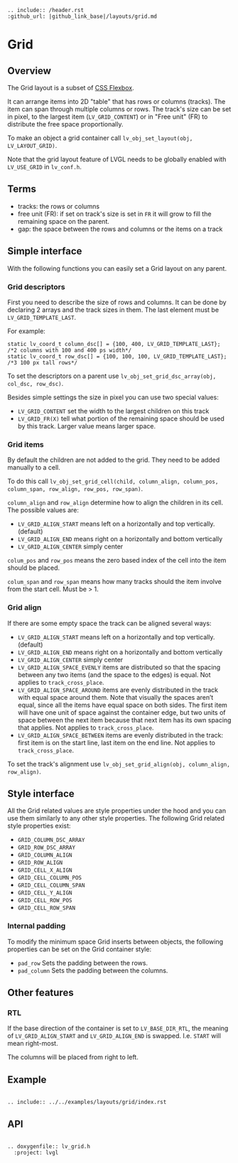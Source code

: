 ```eval_rst
.. include:: /header.rst 
:github_url: |github_link_base|/layouts/grid.md
```

# Grid

## Overview

The Grid layout is a subset of [CSS Flexbox](https://css-tricks.com/snippets/css/complete-guide-grid/).

It can arrange items into 2D "table" that has rows or columns (tracks). The item can span through multiple columns or rows.
The track's size can be set in pixel, to the largest item (`LV_GRID_CONTENT`) or in "Free unit" (FR) to distribute the free space proportionally.

To make an object a grid container call `lv_obj_set_layout(obj, LV_LAYOUT_GRID)`.

Note that the grid layout feature of LVGL needs to be globally enabled with `LV_USE_GRID` in `lv_conf.h`. 

## Terms
- tracks: the rows or columns
- free unit (FR): if set on track's size is set in `FR` it will grow to fill the remaining space on the parent. 
- gap: the space between the rows and columns or the items on a track

## Simple interface

With the following functions you can easily set a Grid layout on any parent.

### Grid descriptors

First you need to describe the size of rows and columns. It can be done by declaring 2 arrays and the track sizes in them. The last element must be `LV_GRID_TEMPLATE_LAST`.

For example:
```
static lv_coord_t column_dsc[] = {100, 400, LV_GRID_TEMPLATE_LAST};   /*2 columns with 100 and 400 ps width*/
static lv_coord_t row_dsc[] = {100, 100, 100, LV_GRID_TEMPLATE_LAST}; /*3 100 px tall rows*/
```

To set the descriptors on a parent use `lv_obj_set_grid_dsc_array(obj, col_dsc, row_dsc)`.

Besides simple settings the size in pixel you can use two special values:
- `LV_GRID_CONTENT` set the width to the largest children on this track
- `LV_GRID_FR(X)` tell what portion of the remaining space should be used by this track. Larger value means larger space.

### Grid items
By default the children are not added to the grid. They need to be added manually to a cell. 

To do this call `lv_obj_set_grid_cell(child, column_align, column_pos, column_span, row_align, row_pos, row_span)`.

`column_align` and `row_align` determine how to align the children in its cell. The possible values are:
- `LV_GRID_ALIGN_START` means left on a horizontally and top vertically. (default)
- `LV_GRID_ALIGN_END` means right on a horizontally and bottom vertically
- `LV_GRID_ALIGN_CENTER` simply center

`colum_pos` and `row_pos` means the zero based index of the cell into the item should be placed. 

`colum_span` and `row_span` means how many tracks should the item involve from the start cell. Must be &gt; 1. 

### Grid align

If there are some empty space the track can be aligned several ways:
- `LV_GRID_ALIGN_START` means left on a horizontally and top vertically. (default)
- `LV_GRID_ALIGN_END` means right on a horizontally and bottom vertically
- `LV_GRID_ALIGN_CENTER` simply center
- `LV_GRID_ALIGN_SPACE_EVENLY` items are distributed so that the spacing between any two items (and the space to the edges) is equal. Not applies to `track_cross_place`.
- `LV_GRID_ALIGN_SPACE_AROUND` items are evenly distributed in the track with equal space around them. 
Note that visually the spaces aren’t equal, since all the items have equal space on both sides. 
The first item will have one unit of space against the container edge, but two units of space between the next item because that next item has its own spacing that applies. Not applies to `track_cross_place`.
- `LV_GRID_ALIGN_SPACE_BETWEEN` items are evenly distributed in the track: first item is on the start line, last item on the end line. Not applies to `track_cross_place`.

To set the track's alignment use `lv_obj_set_grid_align(obj, column_align, row_align)`.

## Style interface

All the Grid related values are style properties under the hood and you can use them similarly to any other style properties. The following Grid related style properties exist:

- `GRID_COLUMN_DSC_ARRAY`
- `GRID_ROW_DSC_ARRAY`
- `GRID_COLUMN_ALIGN`
- `GRID_ROW_ALIGN`
- `GRID_CELL_X_ALIGN`
- `GRID_CELL_COLUMN_POS`
- `GRID_CELL_COLUMN_SPAN`
- `GRID_CELL_Y_ALIGN`
- `GRID_CELL_ROW_POS`
- `GRID_CELL_ROW_SPAN`

### Internal padding

To modify the minimum space Grid inserts between objects, the following properties can be set on the Grid container style:

- `pad_row` Sets the padding between the rows. 
- `pad_column` Sets the padding between the columns.

## Other features 

### RTL
If the base direction of the container is set to `LV_BASE_DIR_RTL`, the meaning of `LV_GRID_ALIGN_START` and `LV_GRID_ALIGN_END` is swapped. I.e. `START` will mean right-most.

The columns will be placed from right to left.


## Example

```eval_rst

.. include:: ../../examples/layouts/grid/index.rst

```

## API

```eval_rst

.. doxygenfile:: lv_grid.h
  :project: lvgl

```
